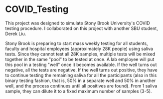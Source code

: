 # COVID_Testing

This project was designed to simulate Stony Brook University's COVID testing procedure. I collaborated on this project with another SBU student, Derek Liu.

Stony Brook is preparing to start mass weekly testing for all students, faculty and hospital employees (approximately 28K people) using saliva tests. Since they cannot test all 28K samples, multiple tests will be mixed together in the same "pool" to be tested at once. A lab employee will put this pool in a testing "well" once it becomes available. If the well turns out negative, all the tests are negative. If the well turns out positive, they have to continue testing the remaining saliva for all the participants (also in this binary testing fashion, that is, 50% in a separate well and 50% in another well, and the process continues until all positives are found). From 1 saliva sample, they can dilute it to a fixed maximum number of samples (3-5).

